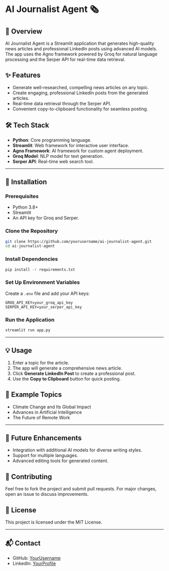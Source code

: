 # AI Journalist Agent 🗞️

## 🚀 Overview
AI Journalist Agent is a Streamlit application that generates high-quality news articles and professional LinkedIn posts using advanced AI models. The app uses the Agno framework powered by Groq for natural language processing and the Serper API for real-time data retrieval.

## ✨ Features
- Generate well-researched, compelling news articles on any topic.
- Create engaging, professional LinkedIn posts from the generated articles.
- Real-time data retrieval through the Serper API.
- Convenient copy-to-clipboard functionality for seamless posting.

## 🛠️ Tech Stack
- **Python**: Core programming language.
- **Streamlit**: Web framework for interactive user interface.
- **Agno Framework**: AI framework for custom agent deployment.
- **Groq Model**: NLP model for text generation.
- **Serper API**: Real-time web search tool.

---

## 🔧 Installation

### Prerequisites
- Python 3.8+
- Streamlit
- An API key for Groq and Serper.

### Clone the Repository
```bash
git clone https://github.com/yourusername/ai-journalist-agent.git
cd ai-journalist-agent
```

### Install Dependencies
```bash
pip install -r requirements.txt
```

### Set Up Environment Variables
Create a `.env` file and add your API keys:
```
GROQ_API_KEY=your_groq_api_key
SERPER_API_KEY=your_serper_api_key
```

### Run the Application
```bash
streamlit run app.py
```

---

## 💡 Usage
1. Enter a topic for the article.
2. The app will generate a comprehensive news article.
3. Click **Generate LinkedIn Post** to create a professional post.
4. Use the **Copy to Clipboard** button for quick posting.

## 📝 Example Topics
- Climate Change and Its Global Impact
- Advances in Artificial Intelligence
- The Future of Remote Work

---

## 🔮 Future Enhancements
- Integration with additional AI models for diverse writing styles.
- Support for multiple languages.
- Advanced editing tools for generated content.

## 🤝 Contributing
Feel free to fork the project and submit pull requests. For major changes, open an issue to discuss improvements.

## 📄 License
This project is licensed under the MIT License.

---

## 📬 Contact
- GitHub: [YourUsername](https://github.com/yourusername)
- LinkedIn: [YourProfile](https://www.linkedin.com/in/yourprofile)

